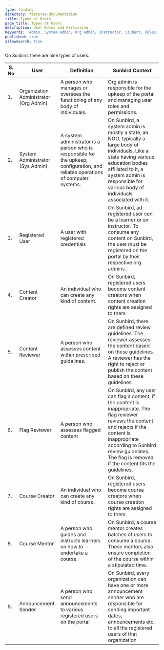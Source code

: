 ```yaml
---
type: landing
directory: features-documentation
title: Types of Users
page_title: Types of Users
description: User Roles and Permission
keywords: 'Admin, System Admin, Org Admin, Instructor, Student, Roles, Permissions'
published: true
allowSearch: true
---
```

On Sunbird, there are nine types of users:

| S. No | User                                   | Definition                                                                                                                        | Sunbird Context                                                                                                                                                                                                                                             |
|-------|----------------------------------------|-----------------------------------------------------------------------------------------------------------------------------------|-------------------------------------------------------------------------------------------------------------------------------------------------------------------------------------------------------------------------------------------------------------|
| 1.    | Organization Administrator (Org Admin) | A person who manages or oversees the functioning of any body of individuals.                                                      | Org admin is responsible for the upkeep of the portal and managing user roles and permissions.                                                                                                                                                              |
| 2.    | System Administrator (Sys Admin)       | A system administrator is a person who is responsible for the upkeep, configuration, and reliable operations of computer systems. | On Sunbird, a system admin is mostly a state, an NGO, typically a large body of individuals. Like a state having various education bodies affiliated to it, a system admin is responsible for various body of individuals associated with it.               |
| 3.    | Registered User                        | A user with registered credentials                                                                                                | On Sunbird, ad registered user can be a learner or an instructor. To consume any content on Sunbird, the user must be registered on the portal by their respective org admins.                                                                              |
| 4.    | Content Creator                        | An individual who can create any kind of content.                                                                                 | On Sunbird, registered users become content creators when content creation rights are assigned to them.                                                                                                                                                     |
| 5.    | Content Reviewer                       | A person who assesses content within prescribed guidelines.                                                                       | On Sunbird, there are defined review guidelines. The reviewer assesses the content based on these guidelines. A reviewer has the right to reject or publish the content based on these guidelines.                                                          |
| 6.    | Flag Reviewer                          | A person who assesses flagged content                                                                                             | On Sunbird, any user can flag a content, if the content is inappropriate. The flag reviewer reviews the content and rejects if the content is inappropriate according to Sunbird review guidelines. The flag is removed if the content fits the guidelines. |
| 7.    | Course Creator                         | An individual who can create any kind of course.                                                                                  | On Sunbird, registered users become course creators when course creation rights are assigned to them.                                                                                                                                                       |
| 8.    | Course Mentor                          | A person who guides and instructs learners on how to undertake a course.                                                          | On Sunbird, a course mentor creates batches of users to consume a course. These mentors also ensure completion of the course within a stipulated time.                                                                                                      |
| 9.    | Announcement Sender                    | A person who send announcements to various registered users on the portal                                                         | On Sunbird, every organization can have one or more announcement sender who are responsible for sending important dates, announcements etc. to all the registered users of that organization                                                                |

                                                                                                               
